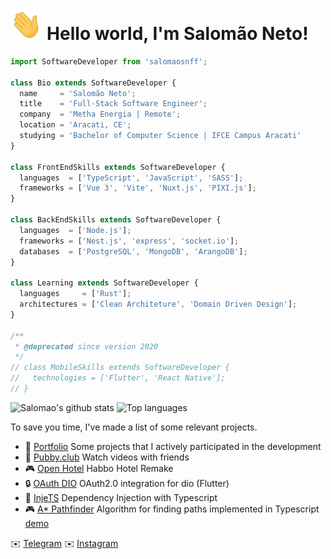 <h1>
  <img style="margin: 0 auto" src="https://github.com/ABSphreak/ABSphreak/blob/master/gifs/Hi.gif" height="50">
  Hello world, I'm Salomão Neto!
</h1>

```ts
import SoftwareDeveloper from 'salomaosnff';

class Bio extends SoftwareDeveloper {
  name     = 'Salomão Neto';
  title    = 'Full-Stack Software Engineer';
  company  = 'Metha Energia | Remote';
  location = 'Aracati, CE';
  studying = 'Bachelor of Computer Science | IFCE Campus Aracati'
}

class FrontEndSkills extends SoftwareDeveloper {
  languages  = ['TypeScript', 'JavaScript', 'SASS'];
  frameworks = ['Vue 3', 'Vite', 'Nuxt.js', 'PIXI.js'];
}

class BackEndSkills extends SoftwareDeveloper {
  languages  = ['Node.js'];
  frameworks = ['Nest.js', 'express', 'socket.io'];
  databases  = ['PostgreSQL', 'MongoDB', 'ArangoDB'];
}

class Learning extends SoftwareDeveloper {
  languages     = ['Rust'];
  architectures = ['Clean Architeture', 'Domain Driven Design'];
}

/**
 * @deprecated since version 2020
 */
// class MobileSkills extends SoftwareDeveloper {
//   technologies = ['Flutter', 'React Native'];
// }
```

![Salomao's github stats](https://github-readme-stats.vercel.app/api?username=salomaosnff&show_icons=true&theme=tokyonight)
![Top languages](https://github-readme-stats.anuraghazra1.vercel.app/api/top-langs/?username=salomaosnff)

To save you time, I've made a list of some relevant projects.

- 💼 [Portfolio](http://salomaosnff.github.io/) Some projects that I actively participated in the development
- 🎵 [Pubby.club](https://pubby.club) Watch videos with friends
- 🎮 [Open Hotel](https://github.com/open-hotel) Habbo Hotel Remake
- 🔒 [OAuth DIO](https://github.com/salomaosnff/oauth_dio) OAuth2.0 integration for dio (Flutter)
- 💉 [InjeTS](https://github.com/open-hotel/injets) Dependency Injection with Typescript
- 🎮 [A* Pathfinder](https://github.com/salomaosnff/A-Typescript) Algorithm for finding paths implemented in Typescript [demo](https://x4qqf.csb.app/)

✉️ [Telegram](https://t.me/salomaosnff)
✉️ [Instagram](https://instagram.com/sallon.dev)

